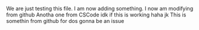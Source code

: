 We are just testing this file.
I am now adding something.
I now am modifying from github
Anotha one from CSCode idk if this is working haha jk
This is somethin from github
for dos
gonna be an issue
